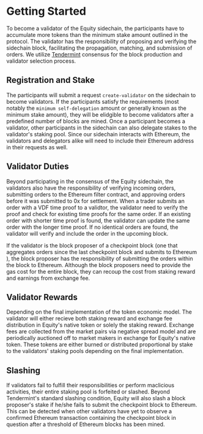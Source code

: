 # Getting Started

To become a validator of the Equity sidechain, the participants have to accumulate more tokens than the minimum stake amount outlined in the protocol. The validator has the responsibility of proposing and verifying the sidechain block, facilitating the propagation, matching, and submission of orders. We utilize [Tendermint](https://cosmos.network/docs/cosmos-hub/validators/validator-faq.html#becoming-a-validator) consensus for the block production and validator selection process.

## Registration and Stake

The participants will submit a request `create-validator` on the sidechain to become validators. If the participants satisfy the requirements \(most notably the `minimum self-delegation` amount or generally known as the minimum stake amount\), they will be elidgible to become validators after a predefined number of blocks are mined. Once a participant becomes a validator, other participants in the sidechain can also delegate stakes to the validator's staking pool. Since our sidechain interacts with Ethereum, the validators and delegators alike will need to include their Ethereum address in their requests as well.

## Validator Duties

Beyond participating in the consensus of the Equity sidechain, the validators also have the responsibility of verifying incoming orders, submitting orders to the Ethereum filter contract, and approving orders before it was submitted to 0x for settlement. When a trader submits an order with a VDF time proof to a validtor, the validator need to verify the proof and check for existing time proofs for the same order. If an existing order with shorter time proof is found, the validator can update the same order with the longer time proof. If no identical orders are found, the validator will verify and include the order in the upcoming block.

If the validator is the block proposer of a checkpoint block \(one that aggregates orders since the last checkpoint block and submits to Ethereum \), the block proposer has the responsibility of submitting the orders within the block to Ethereum. Although the block proposers need to provide the gas cost for the entire block, they can recoup the cost from staking reward and earnings from exchange fee.

## Validator Rewards

Depending on the final implementation of the token economic model. The validator will either recieve both staking reward and exchange fee distribution in Equity's native token or solely the staking reward. Exchange fees are collected from the market pairs via negative spread model and are periodically auctioned off to market makers in exchange for Equity's native token. These tokens are either burned or distributed proportional by stake to the validators' staking pools depending on the final implementation.

## Slashing

If validators fail to fulfill their responsibilities or perform maclicious activities, their entire staking pool is forfeited or slashed. Beyond Tendermint's standard slashing condition, Equity will also slash a block proposer's stake if he/she fails to submit the checkpoint block to Ethereum. This can be detected when other validators have yet to observe a confirmed Ethereum transaction containing the checkpoint block in question after a threshold of Ethereum blocks has been mined.

